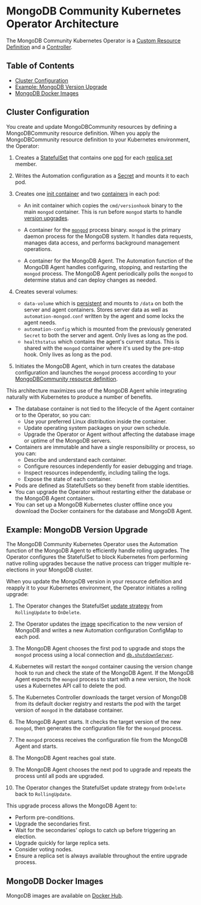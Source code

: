 # MongoDB Community Kubernetes Operator Architecture

The MongoDB Community Kubernetes Operator is a [Custom Resource Definition](https://kubernetes.io/docs/concepts/extend-kubernetes/api-extension/custom-resources/) and a [Controller](https://kubernetes.io/docs/concepts/architecture/controller/).

## Table of Contents

- [Cluster Configuration](#cluster-configuration)
- [Example: MongoDB Version Upgrade](#example-mongodb-version-upgrade)
- [MongoDB Docker Images](#mongodb-docker-images)

## Cluster Configuration

You create and update MongoDBCommunity resources by defining a MongoDBCommunity resource definition. When you apply the MongoDBCommunity resource definition to your Kubernetes environment, the Operator:

1. Creates a [StatefulSet](https://kubernetes.io/docs/concepts/workloads/controllers/statefulset/) that contains one [pod](https://kubernetes.io/docs/concepts/workloads/pods/pod-overview/) for each [replica set](https://www.mongodb.com/docs/manual/replication/) member.
1. Writes the Automation configuration as a [Secret](https://kubernetes.io/docs/concepts/configuration/secret/) and mounts it to each pod.
1. Creates one [init container](https://kubernetes.io/docs/concepts/workloads/pods/init-containers/) and two [containers](https://kubernetes.io/docs/concepts/containers/overview/) in each pod:

   - An init container which copies the `cmd/versionhook` binary to the main `mongod` container. This is run before `mongod` starts to handle [version upgrades](#example-mongodb-version-upgrade).

   - A container for the [`mongod`](https://www.mongodb.com/docs/manual/reference/program/mongod/index.html) process binary. `mongod` is the primary daemon process for the MongoDB system. It handles data requests, manages data access, and performs background management operations.

   - A container for the MongoDB Agent. The Automation function of the MongoDB Agent handles configuring, stopping, and restarting the `mongod` process. The MongoDB Agent periodically polls the `mongod` to determine status and can deploy changes as needed.

1. Creates several volumes:

   - `data-volume` which is [persistent](https://kubernetes.io/docs/concepts/storage/persistent-volumes/) and mounts to `/data` on both the server and agent containers. Stores server data as well as `automation-mongod.conf` written by the agent and some locks the agent needs.
   - `automation-config` which is mounted from the previously generated `Secret` to both the server and agent. Only lives as long as the pod.
   - `healthstatus` which contains the agent's current status. This is shared with the `mongod` container where it's used by the pre-stop hook. Only lives as long as the pod.

1. Initiates the MongoDB Agent, which in turn creates the database configuration and launches the `mongod` process according to your [MongoDBCommunity resource definition](../deploy/crds/mongodb.com_v1_mongodbcommunity_cr.yaml).

<!--
<img src="" alt="Architecure diagram of the MongoDB Community Kubernetes Operator">
-->

This architecture maximizes use of the MongoDB Agent while integrating naturally with Kubernetes to produce a number of benefits.

- The database container is not tied to the lifecycle of the Agent container or to the Operator, so you can:
  - Use your preferred Linux distribution inside the container.
  - Update operating system packages on your own schedule.
  - Upgrade the Operator or Agent without affecting the database image or uptime of the MongoDB servers.
- Containers are immutable and have a single responsibility or process, so you can:
  - Describe and understand each container.
  - Configure resources independently for easier debugging and triage.
  - Inspect resources independently, including tailing the logs.
  - Expose the state of each container.
- Pods are defined as StatefulSets so they benefit from stable identities.
- You can upgrade the Operator without restarting either the database or the MongoDB Agent containers.
- You can set up a MongoDB Kubernetes cluster offline once you download the Docker containers for the database and MongoDB Agent.

## Example: MongoDB Version Upgrade

The MongoDB Community Kubernetes Operator uses the Automation function of the MongoDB Agent to efficiently handle rolling upgrades. The Operator configures the StatefulSet to block Kubernetes from performing native rolling upgrades because the native process can trigger multiple re-elections in your MongoDB cluster.

When you update the MongoDB version in your resource definition and reapply it to your Kubernetes environment, the Operator initiates a rolling upgrade:

1. The Operator changes the StatefulSet [update strategy](https://kubernetes.io/docs/concepts/workloads/controllers/statefulset/#update-strategies) from `RollingUpdate` to `OnDelete`.

1. The Operator updates the [image](https://kubernetes.io/docs/concepts/containers/images/) specification to the new version of MongoDB and writes a new Automation configuration ConfigMap to each pod.

1. The MongoDB Agent chooses the first pod to upgrade and stops the `mongod` process using a local connection and [`db.shutdownServer`](https://www.mongodb.com/docs/manual/reference/method/db.shutdownServer/#db.shutdownServer).

1. Kubernetes will restart the `mongod` container causing the version change hook to run and check the state of the MongoDB Agent. If the MongoDB Agent expects the `mongod` process to start with a new version, the hook uses a Kubernetes API call to delete the pod.

1. The Kubernetes Controller downloads the target version of MongoDB from its default docker registry and restarts the pod with the target version of `mongod` in the database container.

1. The MongoDB Agent starts. It checks the target version of the new `mongod`, then generates the configuration file for the `mongod` process.

1. The `mongod` process receives the configuration file from the MongoDB Agent and starts.

1. The MongoDB Agent reaches goal state.

1. The MongoDB Agent chooses the next pod to upgrade and repeats the process until all pods are upgraded.

1. The Operator changes the StatefulSet update strategy from `OnDelete` back to `RollingUpdate`.

<!--
<img src="" alt="Rolling upgrade flow diagram for the MongoDB Community Kubernetes Operator">
-->

This upgrade process allows the MongoDB Agent to:

- Perform pre-conditions.
- Upgrade the secondaries first.
- Wait for the secondaries' oplogs to catch up before triggering an election.
- Upgrade quickly for large replica sets.
- Consider voting nodes.
- Ensure a replica set is always available throughout the entire upgrade process.

## MongoDB Docker Images

MongoDB images are available on [Docker Hub](https://hub.docker.com/_/mongo?tab=tags&page=1&ordering=last_updated).
